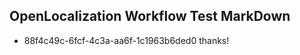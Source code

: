 ## OpenLocalization Workflow Test MarkDown
* 88f4c49c-6fcf-4c3a-aa6f-1c1963b6ded0 thanks!

<!--HONumber=Sep16_HO1-->



